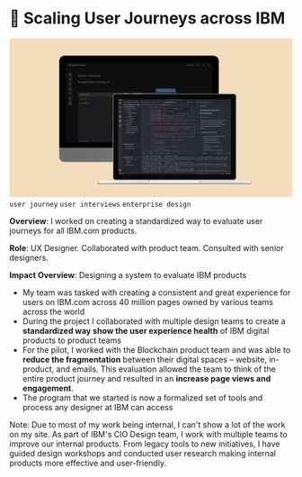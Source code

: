 <!--metadata
date = 2017-04-21
-->

# 📍 Scaling User Journeys across IBM

![userjourney](/assets/images/ibm-journey.png)
`user journey` `user interviews` `enterprise design`

**Overview**: I worked on creating a standardized way to evaluate user journeys for all IBM.com products.

**Role**: UX Designer. Collaborated with product team. Consulted with senior designers.

**Impact Overview**: Designing a system to evaluate IBM products
- My team was tasked with creating a consistent and great experience for users on IBM.com across 40 million pages owned by various teams across the world
- During the project I collaborated with multiple design teams to create a **standardized way show the user experience health** of IBM digital products to product teams
- For the pilot, I worked with the Blockchain product team and was able to **reduce the fragmentation** between their digital spaces – website, in-product, and  emails. This evaluation allowed the team to think of the entire product journey and resulted in an **increase page views and engagement**.
- The program that we started is now a formalized set of tools and process any designer at IBM can access

Note: Due to most of my work being internal, I can't show a lot of the work on my site. As part of IBM's CIO Design team, I work with multiple teams to improve our internal products. From legacy tools to new initiatives, I have guided design workshops and conducted user research making internal products more effective and user-friendly.